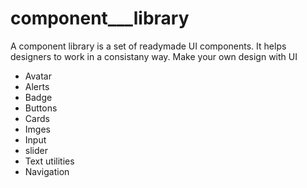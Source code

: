 # component___library

A component library is a set of readymade UI components. It helps designers to work in a consistany way. Make your own design with UI

* Avatar
* Alerts
* Badge
* Buttons
* Cards
* Imges
* Input
* slider
* Text utilities
* Navigation

